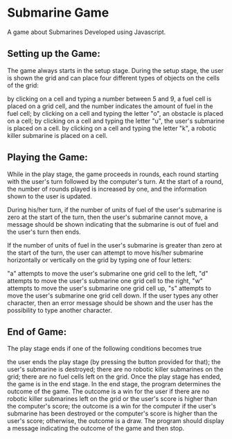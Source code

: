 # Submarine Game
A game about Submarines Developed using Javascript.

## Setting up the Game:
The game always starts in the setup stage. During the setup stage, the user is shown the grid and can place four different types of objects on the cells of the grid:

by clicking on a cell and typing a number between 5 and 9, a fuel cell is placed on a grid cell, and the number indicates the amount of fuel in the fuel cell;
by clicking on a cell and typing the letter "o", an obstacle is placed on a cell;
by clicking on a cell and typing the letter "u", the user's submarine is placed on a cell.
by clicking on a cell and typing the letter "k", a robotic killer submarine is placed on a cell.


## Playing the Game:
While in the play stage, the game proceeds in rounds, each round starting with the user's turn followed by the computer's turn. At the start of a round, the number of rounds played is increased by one, and the information shown to the user is updated.

During his/her turn, if the number of units of fuel of the user's submarine is zero at the start of the turn, then the user's submarine cannot move, a message should be shown indicating that the submarine is out of fuel and the user's turn then ends.

If the number of units of fuel in the user's submarine is greater than zero at the start of the turn, the user can attempt to move his/her submarine horizontally or vertically on the grid by typing one of four letters:

"a" attempts to move the user's submarine one grid cell to the left,
"d" attempts to move the user's submarine one grid cell to the right,
"w" attempts to move the user's submarine one grid cell up,
"s" attempts to move the user's submarine one grid cell down.
If the user types any other character, then an error message should be shown and the user has the possibility to type another character.

## End of Game:

The play stage ends if one of the following conditions becomes true

the user ends the play stage (by pressing the button provided for that);
the user's submarine is destroyed;
there are no robotic killer submarines on the grid;
there are no fuel cells left on the grid.
Once the play stage has ended, the game is in the end stage. In the end stage, the program determines the outcome of the game. 
The outcome is a win for the user if there are no robotic killer submarines left on the grid or the user's score is higher than the computer's score; 
the outcome is a win for the computer if the user's submarine has been destroyed or the computer's score is higher than the user's score; otherwise, the outcome is a draw. 
The program should display a message indicating the outcome of the game and then stop. 


